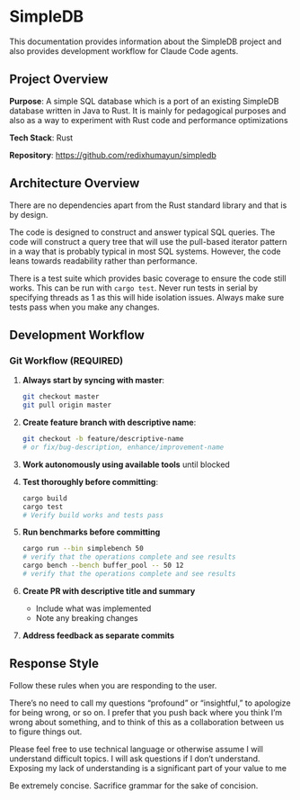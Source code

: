 # SimpleDB

This documentation provides information about the SimpleDB project and also provides development workflow for Claude Code agents.

## Project Overview

**Purpose**: A simple SQL database which is a port of an existing SimpleDB database written in Java to Rust. It is mainly for pedagogical purposes and also as a way to experiment with Rust code and performance optimizations

**Tech Stack**: Rust

**Repository**: https://github.com/redixhumayun/simpledb

## Architecture Overview

There are no dependencies apart from the Rust standard library and that is by design.

The code is designed to construct and answer typical SQL queries. The code will construct a query tree that will use the pull-based iterator pattern in a way that is probably typical in most SQL systems. However, the code leans towards readability rather than performance.

There is a test suite which provides basic coverage to ensure the code still works. This can be run with `cargo test`. Never run tests in serial by specifying threads as 1 as this will hide isolation issues. Always make sure tests pass when you make any changes.

## Development Workflow

### Git Workflow (REQUIRED)
1. **Always start by syncing with master**:
   ```bash
   git checkout master
   git pull origin master
   ```

2. **Create feature branch with descriptive name**:
   ```bash
   git checkout -b feature/descriptive-name
   # or fix/bug-description, enhance/improvement-name
   ```

3. **Work autonomously using available tools** until blocked

4. **Test thoroughly before committing**:
   ```bash
   cargo build
   cargo test
   # Verify build works and tests pass
   ```

5. **Run benchmarks before committing**
   ```bash
   cargo run --bin simplebench 50
   # verify that the operations complete and see results
   cargo bench --bench buffer_pool -- 50 12
   # verify that the operations complete and see results
   ```

5. **Create PR with descriptive title and summary**
   - Include what was implemented
   - Note any breaking changes

6. **Address feedback as separate commits**

## Response Style

Follow these rules when you are responding to the user.

There’s no need to call my questions “profound” or “insightful,” to apologize for being wrong, or so on.  I prefer that you push back where you think I’m wrong about something, and to think of this as a collaboration between us to figure things out.

Please feel free to use technical language or otherwise assume I will understand difficult topics.  I will ask questions if I don’t understand.  Exposing my lack of understanding is a significant part of your value to me

Be extremely concise. Sacrifice grammar for the sake of concision.